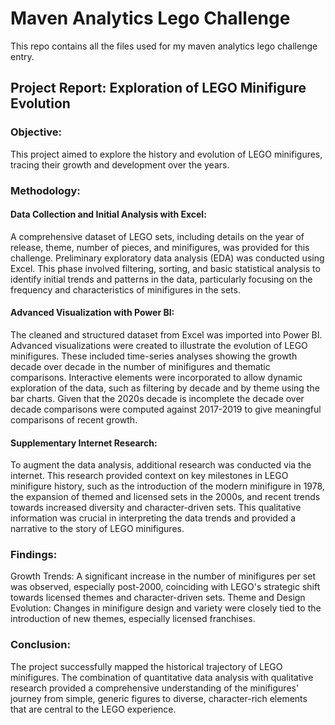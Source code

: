 # Maven Analytics Lego Challenge
This repo contains all the files used for my maven analytics lego challenge entry.

## Project Report: Exploration of LEGO Minifigure Evolution

### Objective:
This project aimed to explore the history and evolution of LEGO minifigures, tracing their growth and development over the years. 

### Methodology:

#### Data Collection and Initial Analysis with Excel:
A comprehensive dataset of LEGO sets, including details on the year of release, theme, number of pieces, and minifigures, was provided for this challenge.
Preliminary exploratory data analysis (EDA) was conducted using Excel. This phase involved filtering, sorting, and basic statistical analysis to identify initial trends and patterns in the data, particularly focusing on the frequency and characteristics of minifigures in the sets.

#### Advanced Visualization with Power BI: 
The cleaned and structured dataset from Excel was imported into Power BI.
Advanced visualizations were created to illustrate the evolution of LEGO minifigures. These included time-series analyses showing the growth decade over decade in the number of minifigures and thematic comparisons.
Interactive elements were incorporated to allow dynamic exploration of the data, such as filtering by decade and by theme using the bar charts.
Given that the 2020s decade is incomplete the decade over decade comparisons were computed against 2017-2019 to give meaningful comparisons of recent growth.

#### Supplementary Internet Research:
To augment the data analysis, additional research was conducted via the internet. This research provided context on key milestones in LEGO minifigure history, such as the introduction of the modern minifigure in 1978, the expansion of themed and licensed sets in the 2000s, and recent trends towards increased diversity and character-driven sets.
This qualitative information was crucial in interpreting the data trends and provided a narrative to the story of LEGO minifigures.

### Findings:

Growth Trends: A significant increase in the number of minifigures per set was observed, especially post-2000, coinciding with LEGO's strategic shift towards licensed themes and character-driven sets.
Theme and Design Evolution: Changes in minifigure design and variety were closely tied to the introduction of new themes, especially licensed franchises.

### Conclusion:

The project successfully mapped the historical trajectory of LEGO minifigures. The combination of quantitative data analysis with qualitative research provided a comprehensive understanding of the minifigures' journey from simple, generic figures to diverse, character-rich elements that are central to the LEGO experience.

